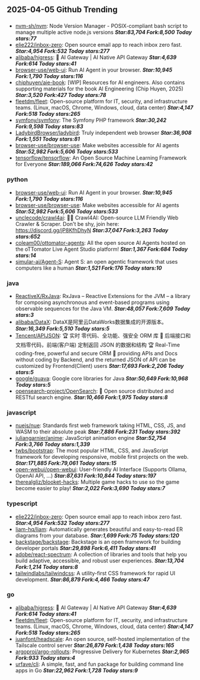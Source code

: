 ## 2025-04-05 Github Trending

### 
* [nvm-sh/nvm](https://github.com/nvm-sh/nvm): Node Version Manager - POSIX-compliant bash script to manage multiple active node.js versions ***Star:83,704 Fork:8,500 Today stars:77***
* [elie222/inbox-zero](https://github.com/elie222/inbox-zero): Open source email app to reach inbox zero fast. ***Star:4,954 Fork:532 Today stars:277***
* [alibaba/higress](https://github.com/alibaba/higress): 🤖 AI Gateway | AI Native API Gateway ***Star:4,639 Fork:614 Today stars:41***
* [browser-use/web-ui](https://github.com/browser-use/web-ui): Run AI Agent in your browser. ***Star:10,945 Fork:1,790 Today stars:116***
* [chiphuyen/aie-book](https://github.com/chiphuyen/aie-book): [WIP] Resources for AI engineers. Also contains supporting materials for the book AI Engineering (Chip Huyen, 2025) ***Star:3,520 Fork:427 Today stars:78***
* [fleetdm/fleet](https://github.com/fleetdm/fleet): Open-source platform for IT, security, and infrastructure teams. (Linux, macOS, Chrome, Windows, cloud, data center) ***Star:4,147 Fork:518 Today stars:265***
* [symfony/symfony](https://github.com/symfony/symfony): The Symfony PHP framework ***Star:30,242 Fork:9,598 Today stars:83***
* [LadybirdBrowser/ladybird](https://github.com/LadybirdBrowser/ladybird): Truly independent web browser ***Star:36,908 Fork:1,551 Today stars:81***
* [browser-use/browser-use](https://github.com/browser-use/browser-use): Make websites accessible for AI agents ***Star:52,982 Fork:5,606 Today stars:533***
* [tensorflow/tensorflow](https://github.com/tensorflow/tensorflow): An Open Source Machine Learning Framework for Everyone ***Star:189,066 Fork:74,626 Today stars:42***

### python
* [browser-use/web-ui](https://github.com/browser-use/web-ui): Run AI Agent in your browser. ***Star:10,945 Fork:1,790 Today stars:116***
* [browser-use/browser-use](https://github.com/browser-use/browser-use): Make websites accessible for AI agents ***Star:52,982 Fork:5,606 Today stars:533***
* [unclecode/crawl4ai](https://github.com/unclecode/crawl4ai): 🚀🤖 Crawl4AI: Open-source LLM Friendly Web Crawler & Scraper. Don't be shy, join here: https://discord.gg/jP8KfhDhyN ***Star:37,047 Fork:3,263 Today stars:652***
* [coleam00/ottomator-agents](https://github.com/coleam00/ottomator-agents): All the open source AI Agents hosted on the oTTomator Live Agent Studio platform! ***Star:1,367 Fork:684 Today stars:14***
* [simular-ai/Agent-S](https://github.com/simular-ai/Agent-S): Agent S: an open agentic framework that uses computers like a human ***Star:1,521 Fork:176 Today stars:10***

### java
* [ReactiveX/RxJava](https://github.com/ReactiveX/RxJava): RxJava – Reactive Extensions for the JVM – a library for composing asynchronous and event-based programs using observable sequences for the Java VM. ***Star:48,057 Fork:7,609 Today stars:3***
* [alibaba/DataX](https://github.com/alibaba/DataX): DataX是阿里云DataWorks数据集成的开源版本。 ***Star:16,349 Fork:5,510 Today stars:5***
* [Tencent/APIJSON](https://github.com/Tencent/APIJSON): 🏆 实时 零代码、全功能、强安全 ORM 库 🚀 后端接口和文档零代码，前端(客户端) 定制返回 JSON 的数据和结构 🏆 Real-Time coding-free, powerful and secure ORM 🚀 providing APIs and Docs without coding by Backend, and the returned JSON of API can be customized by Frontend(Client) users ***Star:17,693 Fork:2,206 Today stars:5***
* [google/guava](https://github.com/google/guava): Google core libraries for Java ***Star:50,649 Fork:10,968 Today stars:5***
* [opensearch-project/OpenSearch](https://github.com/opensearch-project/OpenSearch): 🔎 Open source distributed and RESTful search engine. ***Star:10,466 Fork:1,975 Today stars:8***

### javascript
* [nuejs/nue](https://github.com/nuejs/nue): Standards first web framework taking HTML, CSS, JS, and WASM to their absolute peak ***Star:7,886 Fork:231 Today stars:392***
* [juliangarnier/anime](https://github.com/juliangarnier/anime): JavaScript animation engine ***Star:52,754 Fork:3,766 Today stars:1,339***
* [twbs/bootstrap](https://github.com/twbs/bootstrap): The most popular HTML, CSS, and JavaScript framework for developing responsive, mobile first projects on the web. ***Star:171,885 Fork:79,061 Today stars:15***
* [open-webui/open-webui](https://github.com/open-webui/open-webui): User-friendly AI Interface (Supports Ollama, OpenAI API, ...) ***Star:87,631 Fork:10,844 Today stars:197***
* [therealgliz/blooket-hacks](https://github.com/therealgliz/blooket-hacks): Multiple game hacks to use so the game become easier to play! ***Star:2,022 Fork:3,690 Today stars:7***

### typescript
* [elie222/inbox-zero](https://github.com/elie222/inbox-zero): Open source email app to reach inbox zero fast. ***Star:4,954 Fork:532 Today stars:277***
* [liam-hq/liam](https://github.com/liam-hq/liam): Automatically generates beautiful and easy-to-read ER diagrams from your database. ***Star:1,699 Fork:75 Today stars:120***
* [backstage/backstage](https://github.com/backstage/backstage): Backstage is an open framework for building developer portals ***Star:29,898 Fork:6,411 Today stars:41***
* [adobe/react-spectrum](https://github.com/adobe/react-spectrum): A collection of libraries and tools that help you build adaptive, accessible, and robust user experiences. ***Star:13,704 Fork:1,214 Today stars:8***
* [tailwindlabs/tailwindcss](https://github.com/tailwindlabs/tailwindcss): A utility-first CSS framework for rapid UI development. ***Star:86,879 Fork:4,466 Today stars:47***

### go
* [alibaba/higress](https://github.com/alibaba/higress): 🤖 AI Gateway | AI Native API Gateway ***Star:4,639 Fork:614 Today stars:41***
* [fleetdm/fleet](https://github.com/fleetdm/fleet): Open-source platform for IT, security, and infrastructure teams. (Linux, macOS, Chrome, Windows, cloud, data center) ***Star:4,147 Fork:518 Today stars:265***
* [juanfont/headscale](https://github.com/juanfont/headscale): An open source, self-hosted implementation of the Tailscale control server ***Star:26,879 Fork:1,438 Today stars:165***
* [argoproj/argo-rollouts](https://github.com/argoproj/argo-rollouts): Progressive Delivery for Kubernetes ***Star:2,965 Fork:933 Today stars:4***
* [urfave/cli](https://github.com/urfave/cli): A simple, fast, and fun package for building command line apps in Go ***Star:22,962 Fork:1,728 Today stars:9***
